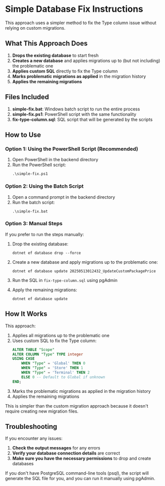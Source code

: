 # Simple Database Fix Instructions

This approach uses a simpler method to fix the Type column issue without relying on custom migrations.

## What This Approach Does

1. **Drops the existing database** to start fresh
2. **Creates a new database** and applies migrations up to (but not including) the problematic one
3. **Applies custom SQL** directly to fix the Type column
4. **Marks problematic migrations as applied** in the migration history
5. **Applies the remaining migrations**

## Files Included

1. **simple-fix.bat**: Windows batch script to run the entire process
2. **simple-fix.ps1**: PowerShell script with the same functionality
3. **fix-type-column.sql**: SQL script that will be generated by the scripts

## How to Use

### Option 1: Using the PowerShell Script (Recommended)

1. Open PowerShell in the backend directory
2. Run the PowerShell script:
   ```
   .\simple-fix.ps1
   ```

### Option 2: Using the Batch Script

1. Open a command prompt in the backend directory
2. Run the batch script:
   ```
   .\simple-fix.bat
   ```

### Option 3: Manual Steps

If you prefer to run the steps manually:

1. Drop the existing database:
   ```
   dotnet ef database drop --force
   ```

2. Create a new database and apply migrations up to the problematic one:
   ```
   dotnet ef database update 20250513012432_UpdateCustomPackagePrice
   ```

3. Run the SQL in `fix-type-column.sql` using pgAdmin

4. Apply the remaining migrations:
   ```
   dotnet ef database update
   ```

## How It Works

This approach:

1. Applies all migrations up to the problematic one
2. Uses custom SQL to fix the Type column:
   ```sql
   ALTER TABLE "Scope" 
   ALTER COLUMN "Type" TYPE integer 
   USING CASE 
       WHEN "Type" = 'Global' THEN 0
       WHEN "Type" = 'Store' THEN 1
       WHEN "Type" = 'Terminal' THEN 2
       ELSE 0 -- Default to Global if unknown
   END;
   ```
3. Marks the problematic migrations as applied in the migration history
4. Applies the remaining migrations

This is simpler than the custom migration approach because it doesn't require creating new migration files.

## Troubleshooting

If you encounter any issues:

1. **Check the output messages** for any errors
2. **Verify your database connection details** are correct
3. **Make sure you have the necessary permissions** to drop and create databases

If you don't have PostgreSQL command-line tools (psql), the script will generate the SQL file for you, and you can run it manually using pgAdmin.
